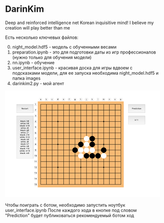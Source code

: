 # DarinKim
Deep and reinforced intelligence net Korean inquisitive mind! 
I believe my creation will play better than me

Есть несколько ключевых файлов:

0) night_model.hdf5 - модель с обученными весами
1) preparation.ipynb - это для подготовки даты из игр профессионалов (нужно только для обучения модели)
2) nn.ipynb - обучение
3) user_interface.ipynb - красивая доска для игры вдвоем с подсказками модели, для ее запуска необходима night_model.hdf5 и папка images
4) darinkim2.py - мой агент

![Screenshot](/images/BOARD_EXAMPLE.png)

Чтобы поиграть с ботом, необходимо запустить ноутбук user_interface.ipynb
После каждого хода в кнопке под словом "Prediction" будет публиковаться рекомендуемый ботом ход
